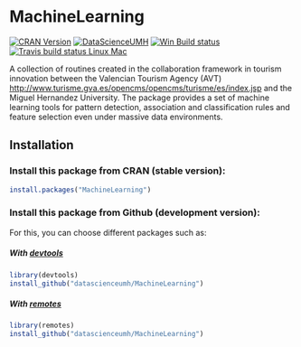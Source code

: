 # MachineLearning
[![CRAN Version](https://www.r-pkg.org/badges/version/MachineLearning)](https://cran.r-project.org/web/packages/MachineLearning/)
[![DataScienceUMH](https://img.shields.io/badge/DataScience-UMH-orange.svg)](https://img.shields.io/badge/DataScience-UMH-orange.svg)
[![Win Build status](https://ci.appveyor.com/api/projects/status/82747ckfa09a1a02?svg=true)](https://ci.appveyor.com/project/economistgame/machinelearning)
[![Travis build status Linux Mac](https://travis-ci.org/datascienceumh/MachineLearning.svg?branch=master)](https://travis-ci.org/datascienceumh/MachineLearning)

A collection of routines created in the collaboration framework in tourism innovation between the Valencian Tourism Agency (AVT) <http://www.turisme.gva.es/opencms/opencms/turisme/es/index.jsp> and the Miguel Hernandez University. 
The package provides a set of machine learning tools for pattern  detection, association and classification rules and feature selection even under massive data environments.

## Installation

### Install this package from CRAN (stable version):

```r
install.packages("MachineLearning")
```
### Install this package from Github (development version):

For this, you can choose different packages such as:

##### With [devtools](https://github.com/hadley/devtools)

```r
library(devtools)
install_github("datascienceumh/MachineLearning")
```
##### With [remotes](https://github.com/r-lib/remotes)

```r
library(remotes)
install_github("datascienceumh/MachineLearning")
```



